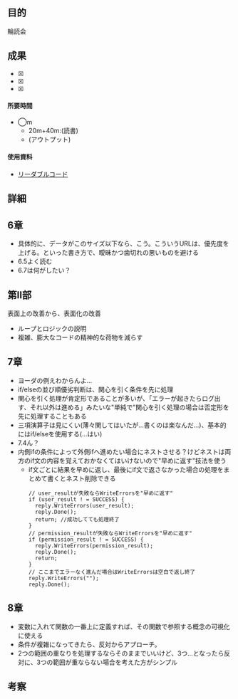 ## 目的
<!-- 目的(〜を知りたい/〜を実装したい) -->
輪読会
## 成果
<!-- 成果(できたこと/できなかったこと) -->
- [x]
- [x]
- [x]
#### 所要時間
- ◯m
  - 20m+40m:(読書)
  - (アウトプット)
#### 使用資料
<!-- 使用資料(教材/書籍/ワークシート/Youtube) -->
- [リーダブルコード](https://www.amazon.co.jp/%E3%83%AA%E3%83%BC%E3%83%80%E3%83%96%E3%83%AB%E3%82%B3%E3%83%BC%E3%83%89-%E2%80%95%E3%82%88%E3%82%8A%E8%89%AF%E3%81%84%E3%82%B3%E3%83%BC%E3%83%89%E3%82%92%E6%9B%B8%E3%81%8F%E3%81%9F%E3%82%81%E3%81%AE%E3%82%B7%E3%83%B3%E3%83%97%E3%83%AB%E3%81%A7%E5%AE%9F%E8%B7%B5%E7%9A%84%E3%81%AA%E3%83%86%E3%82%AF%E3%83%8B%E3%83%83%E3%82%AF-Theory-practice-Boswell/dp/4873115655)
## 詳細
<!-- 詳細(キーワード/プロセス//具体例を挙げる/今回の課題解決を今後に繋げられる形で記録) -->
## 6章
- 具体的に、データがこのサイズ以下なら、こう。こういうURLは、優先度を上げる。といった書き方で、曖昧かつ歯切れの悪いものを避ける
- 6.5よく読む
- 6.7は何がしたい？

## 第Ⅱ部
表面上の改善から、表面化の改善
  - ループとロジックの説明
  - 複雑、膨大なコードの精神的な荷物を減らす

## 7章
- ヨーダの例えわからんよ...
- if/elseの並び順優劣判断は、関心を引く条件を先に処理
- 関心を引く処理が肯定形であることが多いが、「エラーが起きたらログ出す、それ以外は進める」みたいな"単純で"関心を引く処理の場合は否定形を先に処理することもある
- 三項演算子は見にくい(薄々関してはいたが...書くのは楽なんだ...)、基本的にはif/elseを使用する(...はい)
- 7.4ん？
- 内側ifの条件によって外側ifへ進めたい場合にネストさせる？けどネストは両方のif文の内容を覚えておかなくてはいけないので"早めに返す"技法を使う
  - if文ごとに結果を早めに返し、最後にif文で返さなかった場合の処理をまとめて書くとネスト削除できる
    ```JS
    // user_resultが失敗ならWriteErrorsを"早めに返す"
    if (user_result ! = SUCCESS) {
      reply.WriteErrors(user_result);
      reply.Done(); 
      return; //成功してても処理終了
    }
    // permission_resultが失敗ならWriteErrorsを"早めに返す"
    if (permission_result ! = SUCCESS) {
      reply.WriteErrors(permission_result);
      reply.Done();
      return;
    }
    // ここまでエラーなく進んだ場合はWriteErrorsは空白で返し終了
    reply.WriteErrors("");
    reply.Done();
    ```
## 8章
- 変数に入れて関数の一番上に定義すれば、その関数で参照する概念の可視化に使える
- 条件が複雑になってきたら、反対からアプローチ。
- 2つの範囲の重なりを処理するならそのままでいいけど、3つ...となったら反対に、3つの範囲が重ならない場合を考えた方がシンプル

## 考察
<!-- 考察(今後の展望/) -->
